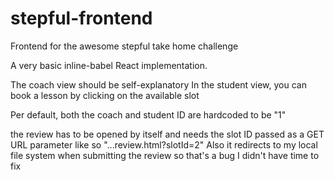 # stepful-frontend
Frontend for the awesome stepful take home challenge

A very basic inline-babel React implementation.

The coach view should be self-explanatory
In the student view, you can book a lesson by clicking on the available slot

Per default, both the coach and student ID are hardcoded to be "1"

the review has to be opened by itself and needs the slot ID passed as a GET URL parameter like so "...review.html?slotId=2"
Also it redirects to my local file system when submitting the review so that's a bug I didn't have time to fix
